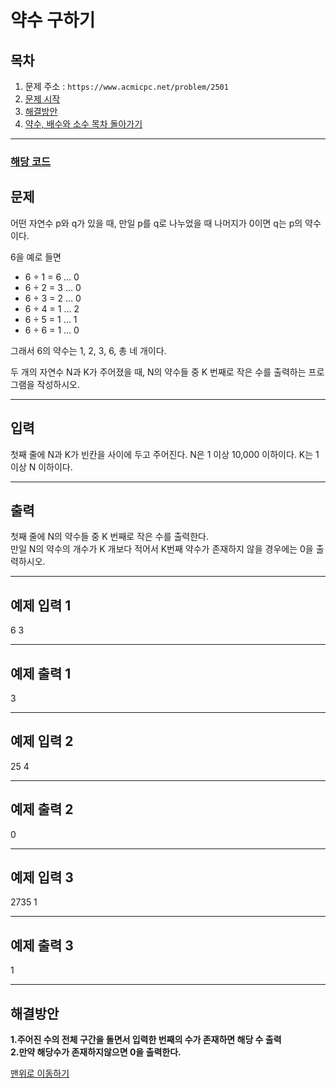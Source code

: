 # 약수 구하기

## 목차

1. 문제 주소 : `https://www.acmicpc.net/problem/2501`
2. [문제 시작](#문제)
3. [해결방안](#해결방안)
4. [약수, 배수와 소수 목차 돌아가기](../README.md)
___

### [해당 코드](./약수구하기.java)

## 문제

어떤 자연수 p와 q가 있을 때, 만일 p를 q로 나누었을 때 나머지가 0이면 q는 p의 약수이다.

6을 예로 들면

+ 6 ÷ 1 = 6 … 0
+ 6 ÷ 2 = 3 … 0
+ 6 ÷ 3 = 2 … 0
+ 6 ÷ 4 = 1 … 2
+ 6 ÷ 5 = 1 … 1
+ 6 ÷ 6 = 1 … 0

그래서 6의 약수는 1, 2, 3, 6, 총 네 개이다.

두 개의 자연수 N과 K가 주어졌을 때, N의 약수들 중 K 번째로 작은 수를 출력하는 프로그램을 작성하시오.

___

## 입력

첫째 줄에 N과 K가 빈칸을 사이에 두고 주어진다. N은 1 이상 10,000 이하이다. K는 1 이상 N 이하이다.
___
## 출력

첫째 줄에 N의 약수들 중 K 번째로 작은 수를 출력한다.<br>
만일 N의 약수의 개수가 K 개보다 적어서 K번째 약수가 존재하지 않을 경우에는 0을 출력하시오.
___

## 예제 입력 1

6 3

---

## 예제 출력 1

3

---


## 예제 입력 2

25 4

---

## 예제 출력 2

0

---

## 예제 입력 3

2735 1

---

## 예제 출력 3

1

---

## 해결방안
**1.주어진 수의 전체 구간을 돌면서 입력한 번째의 수가 존재하면 해당 수 출력** <br>
**2.만약 해당수가 존재하지않으면 0을 출력한다.**

[맨위로 이동하기](#약수-구하기)